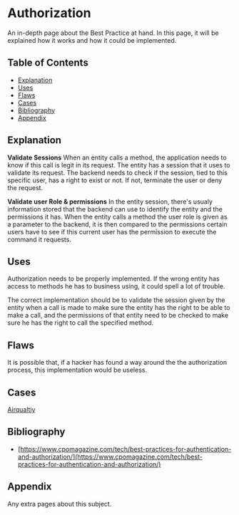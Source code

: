 # Authorization

An in-depth page about the Best Practice at hand. In this page, it will be explained how it works and how it could be implemented.

## Table of Contents
- [Explanation](#explanation)
- [Uses](#uses)
- [Flaws](#flaws)
- [Cases](#cases)
- [Bibliography](#bibliography)
- [Appendix](#appendix)

## Explanation 
**Validate Sessions**
When an entity calls a method, the application needs to know if this call is legit in its request. The entity has a session that it uses to validate its request. The backend needs to check if the session, tied to this specific user, has a right to exist or not. If not, terminate the user or deny the request.

**Validate user Role & permissions**
In the entity session, there's usualy information stored that the backend can use to identify the entity and the permissions it has. When the entity calls a method the user role is given as a parameter to the backend, it is then compared to the permissions certain users have to see if this current user has the permission to execute the command it requests.

## Uses
Authorization needs to be properly implemented. If the wrong entity has access to methods he has to business using, it could spell a lot of trouble.

The correct implementation should be to validate the session given by the entity when a call is made to make sure the entity has the right to be able to make a call, and the permissions of that entity need to be checked to make sure he has the right to call the specified method.

## Flaws
It is possible that, if a hacker has found a way around the the authorization process, this implementation would be useless. 

## Cases
[Airqualtiy](cases/airquality#Vulnerabilities)

## Bibliography
- [https://www.cpomagazine.com/tech/best-practices-for-authentication-and-authorization/](https://www.cpomagazine.com/tech/best-practices-for-authentication-and-authorization/)

## Appendix
Any extra pages about this subject.
